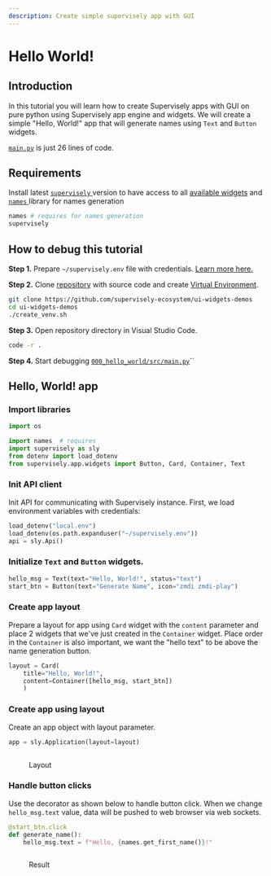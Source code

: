 ```yaml
---
description: Create simple supervisely app with GUI
---
```


# Hello World!

## Introduction

In this tutorial you will learn how to create Supervisely apps with GUI on pure python using Supervisely app engine and widgets. We will create a simple "Hello, World!" app that will generate names using `Text` and `Button` widgets.

[`main.py`](https://github.com/supervisely-ecosystem/ui-widgets-demos/blob/master/000\_hello\_world/src/main.py) is just 26 lines of code.

## Requirements

Install latest [`supervisely` ](https://pypi.org/project/supervisely/)version to have access to all [available widgets](https://ecosystem.supervise.ly/docs/table) and [`names` ](https://pypi.org/project/names/)library for names generation

```python
names # requires for names generation
supervisely
```

## How to debug this tutorial

**Step 1.** Prepare `~/supervisely.env` file with credentials. [Learn more here.](https://developer.supervise.ly/getting-started/basics-of-authentication#how-to-use-in-python)

**Step 2.** Clone [repository](https://github.com/supervisely-ecosystem/ui-widgets-demos) with source code and create [Virtual Environment](https://docs.python.org/3/library/venv.html).

```bash
git clone https://github.com/supervisely-ecosystem/ui-widgets-demos
cd ui-widgets-demos
./create_venv.sh
```

**Step 3.** Open repository directory in Visual Studio Code.

```bash
code -r .
```

**Step 4.** Start debugging [`000_hello_world/src/main.py`](https://github.com/supervisely-ecosystem/ui-widgets-demos/blob/master/000\_hello\_world/src/main.py)``

## Hello, World! app

### Import libraries

```python
import os

import names  # requires
import supervisely as sly
from dotenv import load_dotenv
from supervisely.app.widgets import Button, Card, Container, Text
```

### Init API client

Init API for communicating with Supervisely instance. First, we load environment variables with credentials:

```python
load_dotenv("local.env")
load_dotenv(os.path.expanduser("~/supervisely.env"))
api = sly.Api()
```

### Initialize `Text` and `Button` widgets.

```python
hello_msg = Text(text="Hello, World!", status="text")
start_btn = Button(text="Generate Name", icon="zmdi zmdi-play")
```

### Create app layout

Prepare a layout for app using `Card` widget with the `content` parameter and place 2 widgets that we've just created in the `Container` widget. Place order in the `Container` is also important, we want the "hello text" to be above the name generation button.

```python
layout = Card(
    title="Hello, World!", 
    content=Container([hello_msg, start_btn])
    )
```

### Create app using layout

Create an app object with layout parameter.

```python
app = sly.Application(layout=layout)
```

<figure><img src="https://user-images.githubusercontent.com/48913536/194583142-06d801c8-fe97-4429-9d9a-6bac720eefda.png" alt=""><figcaption><p>Layout</p></figcaption></figure>

### Handle button clicks

Use the decorator as shown below to handle button click. When we change `hello_msg.text` value, data will be pushed to web browser via web sockets.

```python
@start_btn.click
def generate_name():
    hello_msg.text = f"Hello, {names.get_first_name()}!"
```

<figure><img src="https://user-images.githubusercontent.com/48913536/194533336-6983fbd9-c6dc-4f44-867d-aec8526d9a64.gif" alt=""><figcaption><p>Result</p></figcaption></figure>
